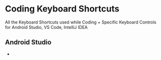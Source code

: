 # Coding Keyboard Shortcuts
All the Keyboard Shortcuts used while Coding + Specific Keyboard Controls for Android Studio, VS Code, IntelliJ IDEA


## Android Studio

-





